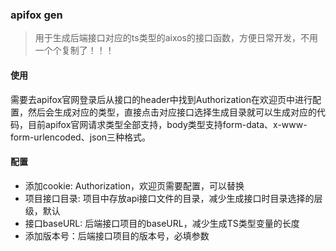 ### apifox gen
> 用于生成后端接口对应的ts类型的aixos的接口函数，方便日常开发，不用一个个复制了！！！

#### 使用
需要去apifox官网登录后从接口的header中找到Authorization在欢迎页中进行配置，然后会生成对应的类型，直接点击对应接口选择生成目录就可以生成对应的代码，目前apifox官网请求类型全部支持，body类型支持form-data、x-www-form-urlencoded、json三种格式。

#### 配置
- 添加cookie: Authorization，欢迎页需要配置，可以替换
- 项目接口目录: 项目中存放api接口文件的目录，减少生成接口时目录选择的层级，默认
- 接口baseURL: 后端接口项目的baseURL，减少生成TS类型变量的长度
- 添加版本号：后端接口项目的版本号，必填参数